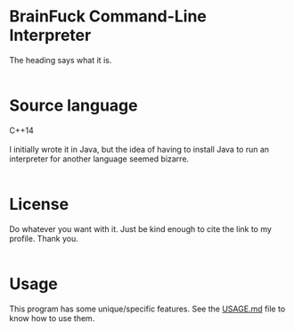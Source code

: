 # BrainFuck Command-Line Interpreter
The heading says what it is.
<br/><br/>

# Source language
C++14<br/><br/>
I initially wrote it in Java, but the idea of having to install Java to run an interpreter for another language seemed bizarre.
<br/><br/>  

# License
Do whatever you want with it. Just be kind enough to cite the link to my profile. Thank you.
<br/><br/>  

# Usage
This program has some unique/specific features. See the <a href="USAGE.md">USAGE.md</a> file to know how to use them.
